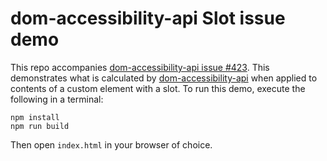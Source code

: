# dom-accessibility-api Slot issue demo

This repo accompanies [dom-accessibility-api issue #423](https://github.com/eps1lon/dom-accessibility-api/issues/423). This demonstrates what is calculated by [dom-accessibility-api](https://github.com/eps1lon/dom-accessibility-api) when applied to contents of a custom element with a slot. To run this demo, execute the following in a terminal:

```
npm install
npm run build
```

Then open `index.html` in your browser of choice.